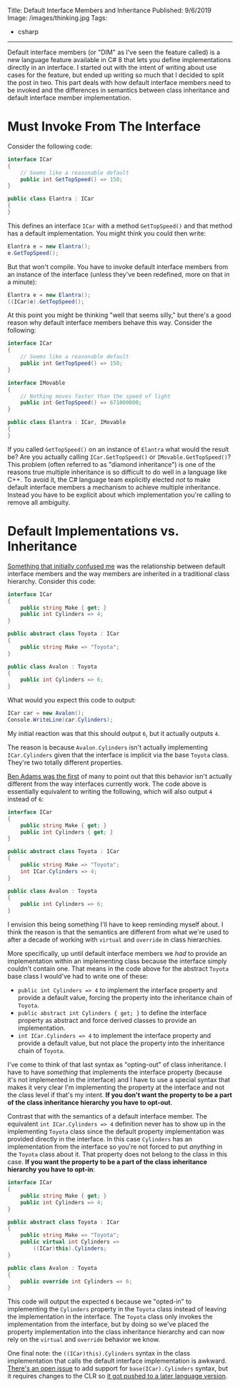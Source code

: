 Title: Default Interface Members and Inheritance
Published: 9/6/2019
Image: /images/thinking.jpg
Tags:
  - csharp
---
Default interface members (or "DIM" as I've seen the feature called) is a new language feature available in C# 8 that lets you define implementations directly in an interface. I started out with the intent of writing about use cases for the feature, but ended up writing so much that I decided to split the post in two. This part deals with how default interface members need to be invoked and the differences in semantics between class inheritance and default interface member implementation.

# Must Invoke From The Interface

Consider the following code:

```csharp
interface ICar
{
	// Seems like a reasonable default
	public int GetTopSpeed() => 150;
}

public class Elantra : ICar
{	
}
```

This defines an interface `ICar` with a method `GetTopSpeed()` and that method has a default implementation. You might think you could then write:

```csharp
Elantra e = new Elantra();
e.GetTopSpeed();
```

But that won't compile. You have to invoke default interface members from an instance of the interface (unless they've been redefined, more on that in a minute):

```csharp
Elantra e = new Elantra();
((ICar)e).GetTopSpeed();
```

At this point you might be thinking "well that seems silly," but there's a good reason why default interface members behave this way. Consider the following:

```csharp
interface ICar
{
	// Seems like a reasonable default
	public int GetTopSpeed() => 150;
}

interface IMovable
{
	// Nothing moves faster than the speed of light
	public int GetTopSpeed() => 671000000;
}

public class Elantra : ICar, IMovable
{	
}
```

If you called `GetTopSpeed()` on an instance of `Elantra` what would the result be? Are you actually calling `ICar.GetTopSpeed()` or `IMovable.GetTopSpeed()`? This problem (often referred to as "diamond inheritance") is one of the reasons true multiple inheritance is so difficult to do well in a language like C++. To avoid it, the C# language team explicitly elected _not_ to make default interface members a mechanism to achieve multiple inheritance. Instead you have to be explicit about which implementation you're calling to remove all ambiguity.

# Default Implementations vs. Inheritance

[Something that initially confused me](https://twitter.com/daveaglick/status/1169777331608707075) was the relationship between default interface members and the way members are inherited in a traditional class hierarchy. Consider this code:

```csharp
interface ICar
{
	public string Make { get; }
	public int Cylinders => 4;
}

public abstract class Toyota : ICar
{
	public string Make => "Toyota";
}

public class Avalon : Toyota
{
	public int Cylinders => 6;
}
```

What would you expect this code to output:

```csharp
ICar car = new Avalon();
Console.WriteLine(car.Cylinders);
```

My initial reaction was that this should output `6`, but it actually outputs `4`.

<?# giphy g01ZnwAUvutuK8GIQn /?>

The reason is because `Avalon.Cylinders` isn't actually implementing `ICar.Cylinders` given that the interface is implicit via the base `Toyota` class. They're two totally different properties.

[Ben Adams was the first](https://twitter.com/ben_a_adams/status/1169790052425240581) of many to point out that this behavior isn't actually different from the way interfaces currently work. The code above is essentially equivalent to writing the following, which will also output `4` instead of `6`:

```csharp
interface ICar
{
	public string Make { get; }
	public int Cylinders { get; }
}

public abstract class Toyota : ICar
{
	public string Make => "Toyota";
	int ICar.Cylinders => 4;
}

public class Avalon : Toyota
{
	public int Cylinders => 6;
}
```

I envision this being something I'll have to keep reminding myself about. I think the reason is that the semantics are different from what we're used to after a decade of working with `virtual` and `override` in class hierarchies.

More specifically, up until default interface members we _had_ to provide an implementation within an implementing class because the interface simply couldn't contain one. That means in the code above for the abstract `Toyota` base class I would've had to write one of these:
- `public int Cylinders => 4` to implement the interface property and provide a default value, forcing the property into the inheritance chain of `Toyota`.
- `public abstract int Cylinders { get; }` to define the interface property as abstract and force derived classes to provide an implementation.
- `int ICar.Cylinders => 4` to implement the interface property and provide a default value, but not place the property into the inheritance chain of `Toyota`.

I've come to think of that last syntax as "opting-out" of class inheritance. I have to have _something_ that implements the interface property (because it's not implemented in the interface) and I have to use a special syntax that makes it very clear I'm implementing the property at the interface and not the class level if that's my intent. **If you don't want the property to be a part of the class inheritance hierarchy you have to opt-out**.

Contrast that with the semantics of a default interface member. The equivalent `int ICar.Cylinders => 4` definition never has to show up in the implementing `Toyota` class since the default property implementation was provided directly in the interface. In this case `Cylinders` has an implementation from the interface so you're not forced to put _anything_ in the `Toyota` class about it. That property does not belong to the class in this case. **If you want the property to be a part of the class inheritance hierarchy you have to opt-in**:

```csharp
interface ICar
{
	public string Make { get; }
	public int Cylinders => 4;
}

public abstract class Toyota : ICar
{
	public string Make => "Toyota";
	public virtual int Cylinders =>
		((ICar)this).Cylinders;
}

public class Avalon : Toyota
{
	public override int Cylinders => 6;
}
```

This code will output the expected `6` because we "opted-in" to implementing the `Cylinders` property in the `Toyota` class instead of leaving the implementation in the interface. The `Toyota` class only invokes the implementation from the interface, but by doing so we've placed the property implementation into the class inheritance hierarchy and can now rely on the `virtual` and `override` behavior we know.

One final note: the `((ICar)this).Cylinders` syntax in the class implementation that calls the default interface implementation is awkward. [There's an open issue](https://github.com/dotnet/csharplang/issues/406) to add support for `base(ICar).Cylinders` syntax, but it requires changes to the CLR so [it got pushed to a later language version](https://github.com/dotnet/csharplang/blob/master/meetings/2019/LDM-2019-04-29.md#conclusion).